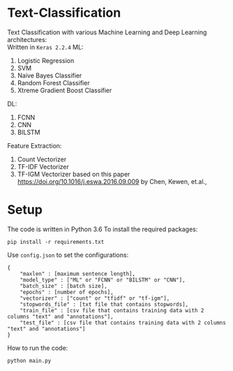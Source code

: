 # Text-Classification

Text Classification with various Machine Learning and Deep Learning architectures: <br>
Written in ```Keras 2.2.4```
ML: <br>
1. Logistic Regression
2. SVM
3. Naive Bayes Classifier
4. Random Forest Classifier
5. Xtreme Gradient Boost Classifier

DL: <br>
1. FCNN
2. CNN
3. BILSTM

Feature Extraction: <br>
1. Count Vectorizer
2. TF-IDF Vectorizer
3. TF-IGM Vectorizer based on this paper https://doi.org/10.1016/j.eswa.2016.09.009 by Chen, Kewen, et.al.,


# Setup
The code is written in Python 3.6
To install the required packages:
```
pip install -r requirements.txt
```

Use ```config.json``` to set the configurations:
```
{
    "maxlen" : [maximum sentence length],
    "model_type" : ["ML" or "FCNN" or "BILSTM" or "CNN"],
    "batch_size" : [batch size],
    "epochs" : [number of epochs],
    "vectorizer" : ["count" or "tfidf" or "tf-igm"],
    "stopwords_file" : [txt file that contains stopwords],
    "train_file" : [csv file that contains training data with 2 columns "text" and "annotations"],
    "test_file" : [csv file that contains training data with 2 columns "text" and "annotations"]
}
```

How to run the code:
```
python main.py
```
